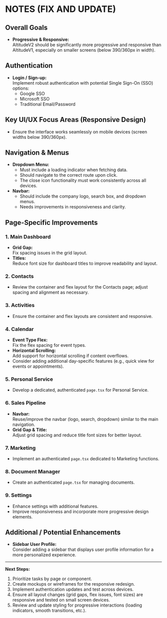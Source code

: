 # NOTES (FIX AND UPDATE)

## Overall Goals
- **Progressive & Responsive:**  
  AltitudeV2 should be significantly more progressive and responsive than AltitudeV1, especially on smaller screens (below 390/360px in width).

## Authentication
- **Login / Sign-up:**  
  Implement robust authentication with potential Single Sign-On (SSO) options:
  - Google SSO
  - Microsoft SSO
  - Traditional Email/Password

## Key UI/UX Focus Areas (Responsive Design)
- Ensure the interface works seamlessly on mobile devices (screen widths below 390/360px).

## Navigation & Menus
- **Dropdown Menu:**
  - Must include a loading indicator when fetching data.
  - Should navigate to the correct route upon click.
  - The close icon functionality must work consistently across all devices.
- **Navbar:**
  - Should include the company logo, search box, and dropdown menus.
  - Needs improvements in responsiveness and clarity.

## Page-Specific Improvements

### 1. Main Dashboard
- **Grid Gap:**  
  Fix spacing issues in the grid layout.
- **Titles:**  
  Reduce font size for dashboard titles to improve readability and layout.

### 2. Contacts
- Review the container and flex layout for the Contacts page; adjust spacing and alignment as necessary.

### 3. Activities
- Ensure the container and flex layouts are consistent and responsive.

### 4. Calendar
- **Event Type Flex:**  
  Fix the flex spacing for event types.
- **Horizontal Scrolling:**  
  Add support for horizontal scrolling if content overflows.
- Consider adding additional day-specific features (e.g., quick view for events or appointments).

### 5. Personal Service
- Develop a dedicated, authenticated `page.tsx` for Personal Service.

### 6. Sales Pipeline
- **Navbar:**  
  Reuse/improve the navbar (logo, search, dropdown) similar to the main navigation.
- **Grid Gap & Title:**  
  Adjust grid spacing and reduce title font sizes for better layout.

### 7. Marketing
- Implement an authenticated `page.tsx` dedicated to Marketing functions.

### 8. Document Manager
- Create an authenticated `page.tsx` for managing documents.

### 9. Settings
- Enhance settings with additional features.
- Improve responsiveness and incorporate more progressive design elements.

## Additional / Potential Enhancements
- **Sidebar User Profile:**  
  Consider adding a sidebar that displays user profile information for a more personalized experience.

---

**Next Steps:**
1. Prioritize tasks by page or component.
2. Create mockups or wireframes for the responsive redesign.
3. Implement authentication updates and test across devices.
4. Ensure all layout changes (grid gaps, flex issues, font sizes) are responsive and tested on small screen devices.
5. Review and update styling for progressive interactions (loading indicators, smooth transitions, etc.).


